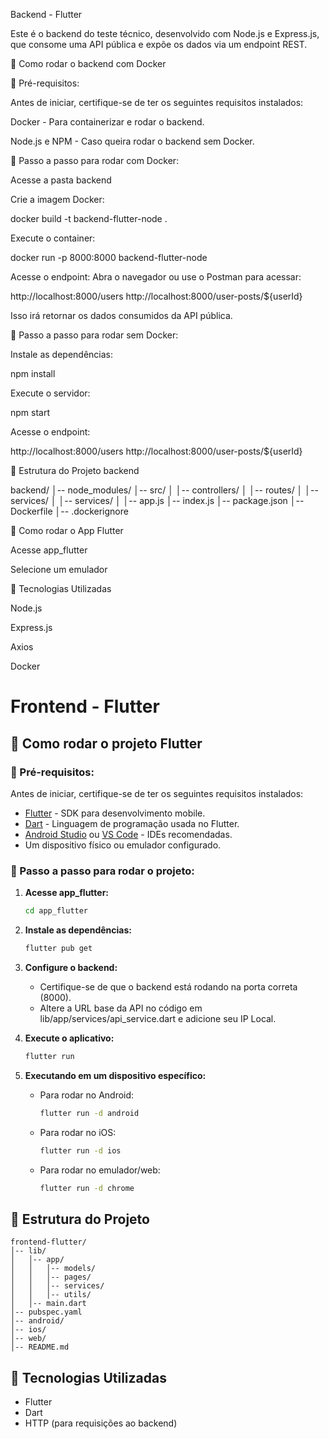 Backend - Flutter

Este é o backend do teste técnico, desenvolvido com Node.js e Express.js, que consome uma API pública e expõe os dados via um endpoint REST.

🚀 Como rodar o backend com Docker

📌 Pré-requisitos:

Antes de iniciar, certifique-se de ter os seguintes requisitos instalados:

Docker - Para containerizar e rodar o backend.

Node.js e NPM - Caso queira rodar o backend sem Docker.

🔧 Passo a passo para rodar com Docker:

Acesse a pasta backend

Crie a imagem Docker:

docker build -t backend-flutter-node .

Execute o container:

docker run -p 8000:8000 backend-flutter-node

Acesse o endpoint:
Abra o navegador ou use o Postman para acessar:

http://localhost:8000/users
http://localhost:8000/user-posts/${userId}

Isso irá retornar os dados consumidos da API pública.

🔧 Passo a passo para rodar sem Docker:

Instale as dependências:

npm install

Execute o servidor:

npm start

Acesse o endpoint:

http://localhost:8000/users
http://localhost:8000/user-posts/${userId}

📂 Estrutura do Projeto backend

backend/
│-- node_modules/
│-- src/
│   │-- controllers/
│   │-- routes/
│   │-- services/
│   │-- services/
│   │-- app.js
│-- index.js
│-- package.json
│-- Dockerfile
│-- .dockerignore


🚀 Como rodar o App Flutter


Acesse app_flutter

Selecione um emulador


📌 Tecnologias Utilizadas

Node.js

Express.js

Axios

Docker




# Frontend - Flutter

## 🚀 Como rodar o projeto Flutter

### 📌 Pré-requisitos:
Antes de iniciar, certifique-se de ter os seguintes requisitos instalados:

- [Flutter](https://flutter.dev/docs/get-started/install) - SDK para desenvolvimento mobile.
- [Dart](https://dart.dev/get-dart) - Linguagem de programação usada no Flutter.
- [Android Studio](https://developer.android.com/studio) ou [VS Code](https://code.visualstudio.com/) - IDEs recomendadas.
- Um dispositivo físico ou emulador configurado.

### 🔧 Passo a passo para rodar o projeto:
1. **Acesse app_flutter:**
   ```sh
   cd app_flutter
   ```

2. **Instale as dependências:**
   ```sh
   flutter pub get
   ```

3. **Configure o backend:**
   - Certifique-se de que o backend está rodando na porta correta (8000).
   - Altere a URL base da API no código em lib/app/services/api_service.dart e adicione seu IP Local.

4. **Execute o aplicativo:**
   ```sh
   flutter run
   ```

5. **Executando em um dispositivo específico:**
   - Para rodar no Android:
     ```sh
     flutter run -d android
     ```
   - Para rodar no iOS:
     ```sh
     flutter run -d ios
     ```
   - Para rodar no emulador/web:
     ```sh
     flutter run -d chrome
     ```

## 📂 Estrutura do Projeto
```
frontend-flutter/
│-- lib/
│   │-- app/
│   │   │-- models/
│   │   │-- pages/
│   │   │-- services/
│   │   │-- utils/
│   │-- main.dart
│-- pubspec.yaml
│-- android/
│-- ios/
│-- web/
│-- README.md
```

## 📌 Tecnologias Utilizadas
- Flutter
- Dart
- HTTP (para requisições ao backend)


